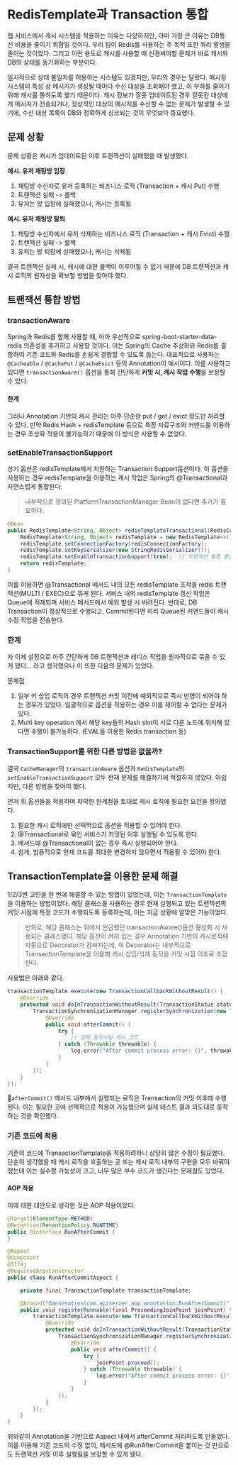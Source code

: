 # RedisTemplate과 Transaction 통합

웹 서비스에서 캐시 시스템을 적용하는 이유는 다양하지만, 아마 가장 큰 이유는 DB통신 비용을 줄이기 위함일 것이다. 우리 팀이 Redis를 사용하는 주 목적 또한 쿼리 발생을 줄이는 것이었다. 그리고 이런 용도로 캐시를 사용할 때 신경써야할 문제가 바로 캐시와 DB의 상태를 동기화하는 부분이다.

일시적으로 상태 불일치를 허용하는 시스템도 있겠지만, 우리의 경우는 달랐다. 메시징 시스템의 특성 상 메시지가 생성될 때마다 수신 대상을 조회해야 했고, 이 부하를 줄이기 위해 캐시를 통하도록 했기 때문이다. 캐시 정보가 잘못 업데이트된 경우 잘못된 대상에게 메시지가 전송되거나, 정상적인 대상이 메시지를 수신할 수 없는 문제가 발생할 수 있기에, 수신 대상 목록이 DB와 정확하게 싱크되는 것이 무엇보다 중요했다.

## 문제 상황

문제 상황은 캐시가 업데이트된 이후 트랜잭션이 실패했을 때 발생했다.

**예시. 유저 채팅방 입장**
1. 채팅방 수신자로 유저 등록하는 비즈니스 로직 (Transaction + 캐시 Put) 수행
2. 트랜잭션 실패 -> 롤백
3. 유저는 방 입장에 실패했으나, 캐시는 등록됨

**예시. 유저 채팅방 탈퇴**
1. 채팅방 수신자에서 유저 삭제하는 비즈니스 로직 (Transaction + 캐시 Evict) 수행
2. 트랜잭션 실패 -> 롤백
3. 유저는 방 퇴장에 실패했으나, 캐시는 삭제됨

결국 트랜잭션 실패 시, 캐시에 대한 롤백이 이루어질 수 없기 때문에 DB 트랜잭션과 캐시 로직의 원자성을 확보할 방법을 찾아야 했다.

## 트랜잭션 통합 방법

### transactionAware

Spring과 Redis를 함께 사용할 때, 아마 우선적으로 spring-boot-starter-data-redis 의존성을 추가하고 사용할 것이다. 이는 Spring의 Cache 추상화와 Redis를 결합하여 기존 코드와 Redis를 손쉽게 결합할 수 있도록 돕는다. 대표적으로 사용하는 `@Cacheable` / `@CachePut` / `@CacheEvict` 등의 Annotation이 예시이다. 이를 사용하고 있다면 `transactionAware()` 옵션을 통해 간단하게 **커밋 시, 캐시 작업 수행**을 보장할 수 있다.

#### 한계

그러나 Annotation 기반의 캐시 관리는 아주 단순한 put / get / evict 정도만 처리할 수 있다. 만약 Redis Hash + redisTemplate 등으로 특정 자료구조와 커맨드를 이용하는 경우 추상화 적용이 불가능하기 때문에 이 방식은 사용할 수 없었다.

### setEnableTransactionSupport

상기 옵션은 redisTemplate에서 지원하는 Transaction Support옵션이다. 이 옵션을 사용하는 경우 redisTemplate을 이용하는 캐시 작업은 Spring의 @Transactional과 자연스럽게 통합된다.
> 내부적으로 정의된 PlatformTransactionManager Bean이 없다면 추가가 필요하다.

```java
@Bean  
public RedisTemplate<String, Object> redisTemplateTransactional(RedisConnectionFactory redisConnectionFactory) {  
    RedisTemplate<String, Object> redisTemplate = new RedisTemplate<>();  
    redisTemplate.setConnectionFactory(redisConnectionFactory);  
    redisTemplate.setKeySerializer(new StringRedisSerializer());  
    redisTemplate.setEnableTransactionSupport(true);  // 트랜잭션 통합 활성화
    return redisTemplate;  
}
```

이를 이용하면 @Transactional 메서드 내의 모든 redisTemplate 조작을 redis 트랜잭션(MULTI / EXEC)으로 묶게 된다. 서비스 내의 redisTemplate 갱신 작업은 Queue에 적재되며 서비스 메서드에서 예외 발생 시 버려진다. 반대로, DB Transaction이 정상적으로 수행되고, Commit된다면 미리 Queue된 커맨드들이 캐시 수정 작업을 전송한다.

### 한계

자 이제 설정으로 아주 간단하게 DB 트랜잭션과 레디스 작업을 원자적으로 묶을 수 있게 됐다... 라고 생각했으나 이 또한 다음의 문제가 있었다.

문제점
1. 일부 키 삽입 로직의 경우 트랜잭션 커밋 이전에 예외적으로 즉시 반영이 되어야 하는 경우가 있었다. 일괄적으로 옵션을 적용하는 경우 이를 제어할 수 없다는 문제가 있다.
2. Multi key operation 에서 해당 key들의 Hash slot이 서로 다른 노드에 위치해 있다면 수행이 불가능하다. (EVAL을 이용한 Redis transaction 등)

### TransactionSupport를 위한 다른 방법은 없을까?

결국 `CacheManager`의 `transactionAware` 옵션과 `RedisTemplate`의 `setEnableTransactionSupport` 모두 현재 문제를 해결하기에 적절하지 않았다. 아쉽지만, 다른 방법을 찾아야 했다.

먼저 위 옵션들을 적용하며 파악한 한계점을 토대로 캐시 로직에 필요한 요건을 정의했다.

1. 필요한 캐시 로직에만 선택적으로 옵션을 적용할 수 있어야 한다.
2. @Transactional로 묶인 서비스가 커밋된 이후 실행될 수 있도록 한다.
3. 메서드에 @Transactional이 없는 경우 즉시 실행되어야 한다.
4. 쉽게, 범용적으로 현재 코드를 최대한 변경하지 않으면서 적용될 수 있어야 한다.

## TransactionTemplate을 이용한 문제 해결

1/2/3번 고민을 한 번에 해결할 수 있는 방법이 있었는데, 이는 `TransactionTemplate`을 이용하는 방법이었다. 해당 클래스를 사용하는 경우 현재 실행되고 있는 트랜잭션의 커밋 시점에 특정 코드가 수행되도록 등록하는데, 이는 지금 상황에 알맞은 기능이었다.

> 번외로, 해당 클래스는 위에서 언급했던 transactionAware()옵션 활성화 시 사용되는 클래스였다. 해당 옵션이 켜져 있는 경우 Annotation 기반의 캐시로직에 자동으로 Decorator가 감싸지는데, 이 Decorator는 내부적으로 TransactionTemplate을 이용해 캐시 삽입/삭제 동작을 커밋 시점 이후로 조정한다.

사용법은 아래와 같다.
```java
transactionTemplate.execute(new TransactionCallbackWithoutResult() {
	@Override
	protected void doInTransactionWithoutResult(TransactionStatus status) {
		TransactionSynchronizationManager.registerSynchronization(new TransactionSynchronization() {
			@Override
			public void afterCommit() {
				try {
					// 실제 동작시킬 캐시 코드
				} catch (Throwable throwable) {
					log.error("After commit process error: {}", throwable.getMessage());
				}
			}
		});
	}
});
```
`afterCommit()` 메서드 내부에서 실행되는 로직은 Transaction의 커밋 이후에 수행된다. 이는 필요한 곳에 선택적으로 적용이 가능했으며 실제 테스트 결과 의도대로 동작하는 것을 확인했다.

### 기존 코드에 적용

기존의 코드에 TransactionTemplate을 적용하려하니 상당히 많은 수정이 필요했다. 단순히 생각했을 때 캐시 로직을 호출하는 곳 또는 캐시 로직 내부의 구현을 모두 바꿔야 했는데 이는 실수할 가능성이 크고, 너무 많은 부수 코드가 생긴다는 문제점도 있었다.

#### AOP 적용
이에 대한 대안으로 생각한 것은 AOP 적용이었다.
```java
@Target(ElementType.METHOD)
@Retention(RetentionPolicy.RUNTIME)
public @interface RunAfterCommit {
}
```

```java
@Aspect
@Component
@Slf4j
@RequiredArgsConstructor
public class RunAfterCommitAspect {

    private final TransactionTemplate transactionTemplate;

    @Around("@annotation(com.apiserver.aop.annotation.RunAfterCommit)")
    public void registerRunnable(final ProceedingJoinPoint joinPoint) throws Throwable {
        transactionTemplate.execute(new TransactionCallbackWithoutResult() {
            @Override
            protected void doInTransactionWithoutResult(TransactionStatus status) {
                TransactionSynchronizationManager.registerSynchronization(new TransactionSynchronization() {
                    @Override
                    public void afterCommit() {
                        try {
                            joinPoint.proceed();
                        } catch (Throwable throwable) {
                            log.error("After commit process error: {}", throwable.getMessage());
                        }
                    }
                });
            }
        });
    }
}
```

위와같이 Annotation을 기반으로 Aspect 내에서 afterCommit 처리하도록 만들었다. 이를 이용해 기존 코드의 수정 없이, 메서드에 @RunAfterCommit을 붙이는 것 만으로도 트랜잭션 커밋 이후 실행됨을 보장할 수 있게 됐다.

